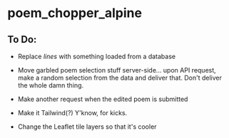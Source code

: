 # poem_chopper_alpine
## To Do:

- Replace _lines_ with something loaded from a database

- Move garbled poem selection stuff server-side... upon API request, make a random selection from the data and deliver that. Don't deliver the whole damn thing.

- Make another request when the edited poem is submitted

- Make it Tailwind(?) Y'know, for kicks.

- Change the Leaflet tile layers so that it's cooler